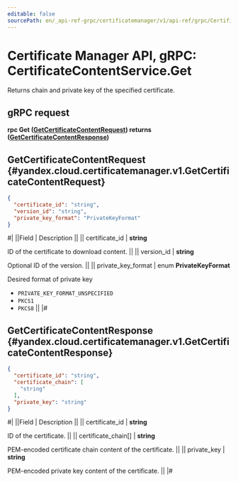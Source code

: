 ```yaml
---
editable: false
sourcePath: en/_api-ref-grpc/certificatemanager/v1/api-ref/grpc/CertificateContent/get.md
---
```


# Certificate Manager API, gRPC: CertificateContentService.Get

Returns chain and private key of the specified certificate.

## gRPC request

**rpc Get ([GetCertificateContentRequest](#yandex.cloud.certificatemanager.v1.GetCertificateContentRequest)) returns ([GetCertificateContentResponse](#yandex.cloud.certificatemanager.v1.GetCertificateContentResponse))**

## GetCertificateContentRequest {#yandex.cloud.certificatemanager.v1.GetCertificateContentRequest}

```json
{
  "certificate_id": "string",
  "version_id": "string",
  "private_key_format": "PrivateKeyFormat"
}
```

#|
||Field | Description ||
|| certificate_id | **string**

ID of the certificate to download content. ||
|| version_id | **string**

Optional ID of the version. ||
|| private_key_format | enum **PrivateKeyFormat**

Desired format of private key

- `PRIVATE_KEY_FORMAT_UNSPECIFIED`
- `PKCS1`
- `PKCS8` ||
|#

## GetCertificateContentResponse {#yandex.cloud.certificatemanager.v1.GetCertificateContentResponse}

```json
{
  "certificate_id": "string",
  "certificate_chain": [
    "string"
  ],
  "private_key": "string"
}
```

#|
||Field | Description ||
|| certificate_id | **string**

ID of the certificate. ||
|| certificate_chain[] | **string**

PEM-encoded certificate chain content of the certificate. ||
|| private_key | **string**

PEM-encoded private key content of the certificate. ||
|#
